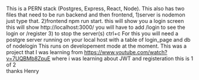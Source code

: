 This is a PERN stack (Postgres, Express, React, Node).
This also has two files that need to be run backend and then frontend,
1)server is nodemon just type that.
2)frontend npm run start.
this will show you a login screen
this will show http://localhost:3000/
you will have to add /login to see the login
or /register
3) to stop the server(s) ctrl+c
For this you will need a postgre server running on your local host
with a table of login_page and db of nodelogin
This runs on developement mode at the moment. 
This was a project that I was learning from https://www.youtube.com/watch?v=7UQBMb8ZpuE where i was learning about JWT and registeration this is 1 of 2  
thanks Henry 